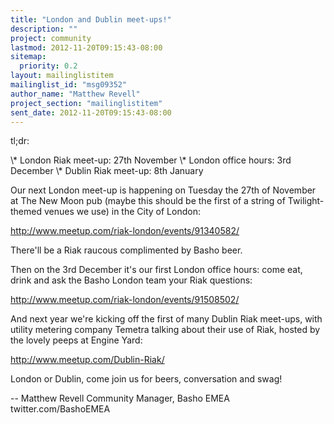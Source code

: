 ```yaml
---
title: "London and Dublin meet-ups!"
description: ""
project: community
lastmod: 2012-11-20T09:15:43-08:00
sitemap:
  priority: 0.2
layout: mailinglistitem
mailinglist_id: "msg09352"
author_name: "Matthew Revell"
project_section: "mailinglistitem"
sent_date: 2012-11-20T09:15:43-08:00
---
```



tl;dr:

 \\* London Riak meet-up: 27th November
 \\* London office hours: 3rd December
 \\* Dublin Riak meet-up: 8th January

Our next London meet-up is happening on Tuesday the 27th of November
at The New Moon pub (maybe this should be the first of a string of
Twilight-themed venues we use) in the City of London:

 http://www.meetup.com/riak-london/events/91340582/

There'll be a Riak raucous complimented by Basho beer.

Then on the 3rd December it's our first London office hours: come eat,
drink and ask the Basho London team your Riak questions:

 http://www.meetup.com/riak-london/events/91508502/

And next year we're kicking off the first of many Dublin Riak
meet-ups, with utility metering company Temetra talking about their
use of Riak, hosted by the lovely peeps at Engine Yard:

 http://www.meetup.com/Dublin-Riak/

London or Dublin, come join us for beers, conversation and swag!

-- 
Matthew Revell
Community Manager, Basho EMEA
twitter.com/BashoEMEA

